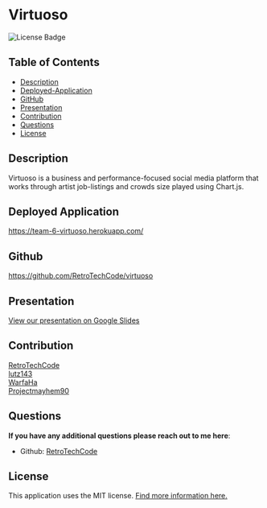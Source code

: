 # Virtuoso

![License Badge](https://img.shields.io/badge/license-MIT-brightgreen)

## Table of Contents
- [Description](#description)
- [Deployed-Application](#deployed-application)
- [GitHub](#Github)
- [Presentation](#presentation)
- [Contribution](#contribution)
- [Questions](#questions)
- [License](#license)
  
## Description
Virtuoso is a business and performance-focused social media platform that works through artist job-listings and crowds size played using Chart.js.
  
## Deployed Application

https://team-6-virtuoso.herokuapp.com/

  
## Github

https://github.com/RetroTechCode/virtuoso

## Presentation

[View our presentation on Google Slides](https://docs.google.com/presentation/d/15hPEqO6ROrkO92178fiJCBRkv4tShTQ_hAaywiMQwMQ/edit#slide=id.g18977fa8e0f_0_322)


## Contribution
[RetroTechCode](https://github.com/RetroTechCode)  
[lutz143](https://github.com/lutz143)  
[WarfaHa](https://github.com/WarfaHa)  
[Projectmayhem90](https://github.com/Projectmayhem90)  

  
## Questions

**If you have any additional questions please reach out to me here**:
- Github: [RetroTechCode](https://github.com/RetroTechCode/virtuoso)

## License
This application uses the MIT license. [Find more information here.](https://choosealicense.com/licenses/mit/)

